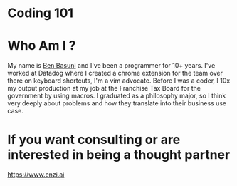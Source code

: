 # Coding 101

# Who Am I ?
My name is [Ben Basuni](https://www.linkedin.com/in/benbasuni/) and I've been a programmer for 10+ years. I've worked at Datadog where I created a chrome extension for the team over there on keyboard shortcuts, I'm a vim advocate. Before I was a coder, I 10x my output production at my job at the Franchise Tax Board for the government by using macros. I graduated as a philosophy major, so I think very deeply about problems and how they translate into their business use case.

# If you want consulting or are interested in being a thought partner 
https://www.enzi.ai 